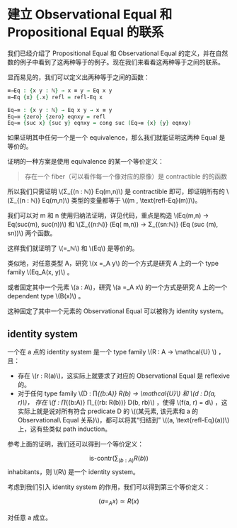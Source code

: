 # 建立 Observational Equal 和 Propositional Equal 的联系

我们已经介绍了 Propositional Equal 和 Observational Equal 的定义，并在自然数的例子中看到了这两种等于的例子。现在我们来看看这两种等于之间的联系。

显而易见的，我们可以定义出两种等于之间的函数：

```agda
≡→Eq : {x y : ℕ} → x ≡ y → Eq x y
≡→Eq {x} {.x} refl = refl-Eq x

Eq→≡ : {x y : ℕ} → Eq x y → x ≡ y
Eq→≡ {zero} {zero} eqnxy = refl
Eq→≡ {suc x} {suc y} eqnxy = cong suc (Eq→≡ {x} {y} eqnxy)
```

如果证明其中任何一个是一个 equivalence，那么我们就能证明这两种 Equal 是等价的。

证明的一种方案是使用 equivalence 的某一个等价定义：

> 存在一个 fiber（可以看作每一个像对应的原像）是 contractible 的的函数

所以我们只需证明 \\(Σ_{(n : ℕ)} Eq(m,n)\\) 是 contractible 即可，即证明所有的
\\(Σ_{(n : ℕ)} Eq(m,n)\\) 类型的变量都等于 \\((m , \text{refl-Eq}(m))\\)。

我们可以对 m 和 n 使用归纳法证明，详见代码，重点是构造 \\(Eq(m,n) → Eq(suc(m), suc(n))\\) 和 \\(Σ_{(n:ℕ)} (Eq( m,n)) → Σ_{(sn:ℕ)} (Eq (suc (m), sn))\\) 两个函数。

这样我们就证明了 \\(=_ℕ\\) 和 \\(Eq\\) 是等价的。

类似地，对任意类型 A，研究 \\(x =_A y\\) 的一个方式是研究 A 上的一个 type family \\(Eq_A(x, y)\\) 。

或者固定其中一个元素 \\(a : A\\)，研究 \\(a =_A x\\) 的一个方式是研究 A 上的一个 dependent type \\(B(x)\\) 。

这种固定了其中一个元素的 Observational Equal 可以被称为 identity system。

## identity system

一个在 a 点的 identity system 是一个 type family \\(R : A → \mathcal{U} \\) ，且：

- 存在 \\(r : R(a)\\)，这实际上就要求了对应的 Observational Equal 是 reflexive 的。
- 对于任何 type family \\(D : ∏_{(b:A)} R(b) → \mathcal{U}\\) 和 \\(d : D(a, r)\\)，
  存在 \\(f : ∏_{(b:A)} ∏_{(rb: R(b))} D(b, rb)\\) ，使得 \\(f(a, r) = d\\) ，这实际上就是说对所有符合 predicate D 的 \\((某元素, 该元素和 a 的 Observational\ Equal 关系)\\)，都可以将其“归结到” \\((a, \text{refl-Eq}(a))\\) 上，这有些类似 path induction。

参考上面的证明，我们还可以得到一个等价定义：

$$
\text{is-contr}(∑_{(b:A)} R(b))
$$
inhabitants，则 \\(R\\) 是一个 identity system。

考虑到我们引入 identity system 的作用，我们可以得到第三个等价定义：

$$
(a =_A x) ≃ R(x)
$$

对任意 a 成立。
